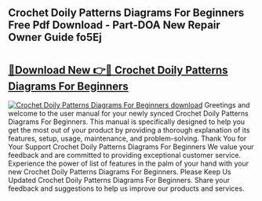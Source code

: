 ## Crochet Doily Patterns Diagrams For Beginners Free Pdf Download - Part-DOA New Repair Owner Guide fo5Ej

# <h2><a href="http://dfmskx.blite.top/?on=Crochet+Doily+Patterns+Diagrams+For+Beginners">🔗Download New 👉🔴 Crochet Doily Patterns Diagrams For Beginners</a></h2>

[![Crochet Doily Patterns Diagrams For Beginners download](https://i.imgur.com/lujVjoI.png)](http://dfmskx.blite.top/?on=Crochet+Doily+Patterns+Diagrams+For+Beginners)
Greetings and welcome to the user manual for your newly synced Crochet Doily Patterns Diagrams For Beginners. This manual is specifically designed to help you get the most out of your product by providing a thorough explanation of its features, setup, usage, maintenance, and problem-solving. Thank You for Your Support Crochet Doily Patterns Diagrams For Beginners We value your feedback and are committed to providing exceptional customer service. Experience the power of list of features in the palm of your hand with your new Crochet Doily Patterns Diagrams For Beginners. Please Keep Us Updated Crochet Doily Patterns Diagrams For Beginners. Share your feedback and suggestions to help us improve our products and services.
